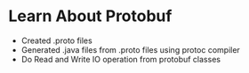 # Learn About Protobuf
- Created .proto files
- Generated .java files from .proto files using protoc compiler
- Do Read and Write IO operation from protobuf classes
